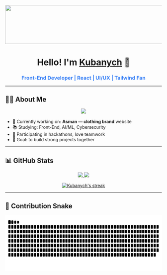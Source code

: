 <div align="center">
  <img width="800px" height="125px" src="https://elcho.netlify.app/Liliya-icons/elcho.gif"/>
</div>

<h1 align="center">
  Hello! I'm <a href="" target="_blank">Kubanych</a> 👋  
</h1>

<h3 align="center" style="color:#3b82f6;">Front-End Developer | React | UI/UX | Tailwind Fan</h3>

---

## 🙋‍♂️ About Me

<p align="center">
  <img height="50" src="https://readme-typing-svg.herokuapp.com?color=3b82f6&size=24&lines=Front-End+Developer;React+%7C+Tailwind+%7C+Firebase;UI+UX+Fanatic;Coding+is+my+zone" />
</p>

- 🔨 Currently working on: **Asman — clothing brand** website  
- 📚 Studying: Front-End, AI/ML, Cybersecurity  
- 🚀 Participating in hackathons, love teamwork  
- 🎯 Goal: to build strong projects together  

---

## 📊 GitHub Stats

<div align="center">
  <a href="">
    <img src="https://github-readme-stats.vercel.app/api?username=Kubanych&show_icons=true&theme=tokyonight&hide_border=true&bg_color=0d1117"/>
  </a>
  <a href="">
    <img src="https://github-readme-stats.vercel.app/api/top-langs/?username=Kubanych&langs_count=8&layout=compact&theme=tokyonight&hide_border=true&bg_color=0d1117"/>
  </a>
</div>

<p align="center" style="margin-top: 15px;">
  <a href="">
    <img title="GitHub Streak" alt="Kubanych's streak" src="https://github-readme-streak-stats.herokuapp.com/?user=Kubanych&theme=tokyonight&hide_border=true&stroke=61dafb&background=0d1117"/>
  </a>
</p>


---

## 🐍 Contribution Snake

<p align="center">
  <img
    alt="Github Contribution Snake"
    src="https://raw.githubusercontent.com/platane/snk/output/github-contribution-grid-snake-dark.svg"
    width="800"
    height="180"
  />
</p>
